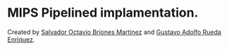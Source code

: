 # MIPS Pipelined implamentation.
Created by [Salvador Octavio Briones Martínez](https://github.com/sbriones97) and [Gustavo Adolfo Rueda Enríquez](https://github.com/GustavoRuedaEnriquez).